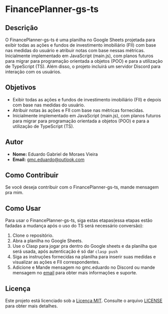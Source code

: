 # FinancePlanner-gs-ts

## Descrição

O FinancePlanner-gs-ts é uma planilha no Google Sheets projetada para exibir todas as ações e fundos de investimento imobiliário (FII) com base nas medidas do usuário e atribuir notas com base nessas métricas. Inicialmente implementado em JavaScript (main.js), com planos futuros para migrar para programação orientada a objetos (POO) e para a utilização de TypeScript (TS). Além disso, o projeto incluirá um servidor Discord para interação com os usuários.

## Objetivos

- Exibir todas as ações e fundos de investimento imobiliário (FII) e depois com base nas medidas do usuário.
- Atribuir notas às ações e FII com base nas métricas fornecidas.
- Inicialmente implementado em JavaScript (main.js), com planos futuros para migrar para programação orientada a objetos (POO) e para a utilização de TypeScript (TS).

## Autor

- **Nome:** Eduardo Gabriel de Moraes Vieira
- **Email:** [gmc.eduardo@outlook.com](mailto:gmc.eduardo@outlook.com)

## Como Contribuir

Se você deseja contribuir com o FinancePlanner-gs-ts, mande mensagem pra mim.

## Como Usar

Para usar o FinancePlanner-gs-ts, siga estas etapas(essa etapas estão fadadas a mudança após o uso do TS será necessário conversão):

1. Clone o repositório.
2. Abra a planilha no Google Sheets.
3. Use o Clasp para jogar pra dentro do Google sheets e da planilha que será usada, após autenticação é só dar ```clasp push```
4. Siga as instruções fornecidas na planilha para inserir suas medidas e visualizar as ações e FII correspondentes.
5. Adicione e Mande mensagem no gmc.eduardo no Discord ou mande mensagem no [email](mailto:gmc.eduardo@outlook.com) para obter mais informações e suporte.

## Licença

Este projeto está licenciado sob a [Licença MIT](https://opensource.org/licenses/MIT). Consulte o arquivo [LICENSE](LICENSE) para obter mais detalhes.
